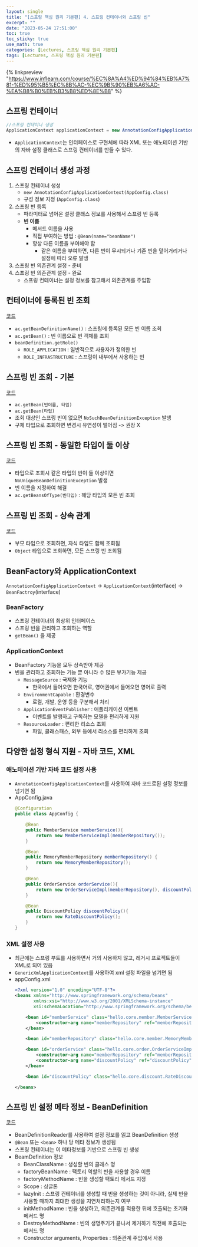 ```yaml
---
layout: single
title: "[스프링 핵심 원리 기본편] 4. 스프링 컨테이너와 스프링 빈"
excerpt: ""
date: "2023-05-24 17:51:00"
toc: true
toc_sticky: true
use_math: true
categories: [Lectures, 스프링 핵심 원리 기본편]
tags: [Lectures, 스프링 핵심 원리 기본편]
---
```

{% linkpreview "https://www.inflearn.com/course/%EC%8A%A4%ED%94%84%EB%A7%81-%ED%95%B5%EC%8B%AC-%EC%9B%90%EB%A6%AC-%EA%B8%B0%EB%B3%B8%ED%8E%B8" %}

## 스프링 컨테이너
```java
//스프링 컨테이너 생성
ApplicationContext applicationContext = new AnnotationConfigApplicationContext(AppConfig.class);
```
- `ApplicationContext`는 인터페이스로 구현체에 따라 XML 또는 애노테이션 기반의 자바 설정 클래스로 스프링 컨테이너를 만들 수 있다.

## 스프링 컨테이너 생성 과정
1. 스프링 컨테이너 생성
   - `new AnnotationConfigApplicationContext(AppConfig.class)`
   - 구성 정보 지정 (`AppConfig.class`)
2. 스프링 빈 등록
   - 파라미터로 넘어온 설정 클래스 정보를 사용해서 스프링 빈 등록 
   - **빈 이름**
     - 메서드 이름을 사용 
     - 직접 부여하는 방법 : `@Bean(name="beanName")`
     - 항상 다른 이름을 부여해야 함
       - 같은 이름을 부여하면, 다른 빈이 무시되거나 기존 빈을 덮어거리거나 설정에 따라 오류 발생
3. 스프링 빈 의존관계 설정 - 준비
4. 스프링 빈 의존관계 설정 - 완료
   - 스프링 컨테이너는 설정 정보를 참고해서 의존관계를 주입함

## 컨테이너에 등록된 빈 조회
[코드](https://github.com/dpdms529/SpringCore/blob/main/src/test/java/hello/core/beanfind/ApplicationContextInfoTest.java)
- `ac.getBeanDefinitionName()` : 스프링에 등록된 모든 빈 이름 조회
- `ac.getBean()` : 빈 이름으로 빈 객체를 조회
- `beanDefinition.getRole()`
  - `ROLE_APPLICATION` : 일반적으로 사용자가 정의한 빈
  - `ROLE_INFRASTRUCTURE` : 스프링이 내부에서 사용하는 빈

## 스프링 빈 조회 - 기본
[코드](https://github.com/dpdms529/SpringCore/blob/main/src/test/java/hello/core/beanfind/ApplicationContextBasicFindTest.java)
- `ac.getBean(빈이름, 타입)`
- `ac.getBean(타입)`
- 조회 대상인 스프링 빈이 없으면 `NoSuchBeanDefinitionException` 발생
- 구체 타입으로 조회하면 변경시 유연성이 떨어짐 -> 권장 X

## 스프링 빈 조회 - 동일한 타입이 둘 이상
[코드](https://github.com/dpdms529/SpringCore/blob/main/src/test/java/hello/core/beanfind/ApplicationContextSameBeanFindTest.java)
- 타입으로 조회시 같은 타입의 빈이 둘 이상이면 `NoUniqueBeanDefinitionException` 발생
- 빈 이름을 지정하여 해결
- `ac.getBeansOfType(빈타입)` : 해당 타입의 모든 빈 조회

## 스프링 빈 조회 - 상속 관계
[코드](https://github.com/dpdms529/SpringCore/blob/main/src/test/java/hello/core/beanfind/ApplicationContextExtendsFindTest.java)
- 부모 타입으로 조회하면, 자식 타입도 함께 조회됨
- `Object` 타입으로 조회하면, 모든 스프링 빈 조회됨

## BeanFactory와 ApplicationContext
`AnnotationConfigApplicationContext` -> `ApplicationContext`(interface) -> `BeanFactroy`(interface)

### BeanFactory
- 스프링 컨테이너의 최상위 인터페이스
- 스프링 빈을 관리하고 조회하는 역할
- `getBean()` 을 제공

### ApplicationContext
- BeanFactory 기능을 모두 상속받아 제공
- 빈을 관리하고 조회하는 기능 뿐 아니라 수 많은 부가기능 제공
  - `MessageSource` : 국제화 기능
    - 한국에서 들어오면 한국어로, 영어권에서 들어오면 영어로 출력
  - `EnvironmentCapable` : 환경변수
    - 로컬, 개발, 운영 등을 구분해서 처리
  - `ApplicationEventPublisher` : 애플리케이션 이벤트
    - 이벤트를 발행하고 구독하는 모델을 편리하게 지원
  - `ResourceLoader` : 편리한 리소스 조회
    - 파일, 클래스패스, 외부 등에서 리소스를 편리하게 조회

## 다양한 설정 형식 지원 - 자바 코드, XML

### 애노테이션 기반 자바 코드 설정 사용
- `AnnotationConfigApplicationContext`를 사용하여 자바 코드로된 설정 정보를 넘기면 됨
- AppConfig.java
    ```java
    @Configuration
    public class AppConfig {
    
        @Bean
        public MemberService memberService(){
            return new MemberServiceImpl(memberRepository());
        }
    
        @Bean
        public MemoryMemberRepository memberRepository() {
            return new MemoryMemberRepository();
        }
    
        @Bean
        public OrderService orderService(){
            return new OrderServiceImpl(memberRepository(), discountPolicy());
        }
    
        @Bean
        public DiscountPolicy discountPolicy(){
            return new RateDiscountPolicy();
        }
    }
    ```

### XML 설정 사용
- 최근에는 스프링 부트를 사용하면서 거의 사용하지 않고, 레거시 프로젝트들이 XML로 되어 있음
- `GenericXmlApplicationContext`를 사용하여 xml 설정 파일을 넘기면 됨
- appConfig.xml
    ```xml
    <?xml version="1.0" encoding="UTF-8"?>
    <beans xmlns="http://www.springframework.org/schema/beans"
           xmlns:xsi="http://www.w3.org/2001/XMLSchema-instance"
           xsi:schemaLocation="http://www.springframework.org/schema/beans http://www.springframework.org/schema/beans/spring-beans.xsd">
    
        <bean id="memberService" class="hello.core.member.MemberServiceImpl">
            <constructor-arg name="memberRepository" ref="memberRepository"/>
        </bean>
    
        <bean id="memberRepository" class="hello.core.member.MemoryMemberRepository"/>
    
        <bean id="orderService" class="hello.core.order.OrderServiceImpl">
            <constructor-arg name="memberRepository" ref="memberRepository"/>
            <constructor-arg name="discountPolicy" ref="discountPolicy"/>
        </bean>
    
        <bean id="discountPolicy" class="hello.core.discount.RateDiscountPolicy"/>
    
    </beans>
    ```
  
## 스프링 빈 설정 메타 정보 - BeanDefinition
[코드](https://github.com/dpdms529/SpringCore/blob/main/src/test/java/hello/core/beandefinition/BeanDefinitionTest.java)
- BeanDefinitionReader를 사용하여 설정 정보를 읽고 BeanDefinition 생성
- `@Bean` 또는 `<bean>` 하나 당 메타 정보가 생성됨
- 스프링 컨테이너는 이 메타정보를 기반으로 스프링 빈 생성
- BeamDefinition 정보
  - BeanClassName : 생성할 빈의 클래스 명
  - factoryBeanName : 팩토리 역할의 빈을 사용할 경우 이름
  - factoryMethodName : 빈을 생성할 팩토리 메서드 지정
  - Scope : 싱글톤
  - lazyInit : 스프링 컨테이너를 생성할 때 빈을 생성하는 것이 아니라, 실제 빈을 사용할 때까지 최대한 생성을 지연처리하는지 여부
  - initMethodName : 빈을 생성하고, 의존관계를 적용한 뒤에 호출되는 초기화 메서드 명
  - DestroyMethodName : 빈의 생명주기가 끝나서 제거하기 직전에 호출되는 메서드 명
  - Constructor arguments, Properties : 의존관계 주입에서 사용